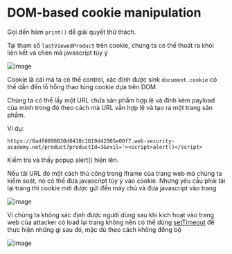 # DOM-based cookie manipulation

Gọi đến hàm `print()` để giải quyết thử thách. 

Tại tham số `lastViewedProduct` trên cookie, chúng ta có thể thoát ra khỏi liên kết và chèn mã javascript tùy ý

![image](https://user-images.githubusercontent.com/68894302/176343366-ccab9d5b-aeaf-466b-899b-2c317d1a24b2.png)

Cookie là cái mà ta có thể control, xác định được sink `document.cookie` có thể dẫn đến lỗ hổng thao túng cookie dựa trên DOM.

Chúng ta có thể lấy một URL chứa sản phẩm hợp lệ và đính kèm payload của mình trong đó theo cách mà URL vẫn hợp lệ và tạo ra một trang sản phẩm. 

Ví dụ:

`https://0adf0098030d8438c1819d42005e00f7.web-security-academy.net/product?productId=3&evil='><script>alert()</script>`

Kiểm tra và thấy popup alert() hiện lên.

Nếu tải URL đó một cách thủ công trong iframe của trang web mà chúng ta kiểm soát, nó có thể đưa javascript tùy ý vào cookie. Nhưng yêu cầu phải tải lại trang thì cookie mới được gửi đến máy chủ và đưa javascript vào trang

![image](https://user-images.githubusercontent.com/68894302/176344321-340c9dbb-049c-42f9-9745-2718903f009d.png)

Vì chúng ta không xác định được người dùng sau khi kích hoạt vào trang web của attacker có load lại trang không nên có thể dùng [setTimeout](https://developer.mozilla.org/en-US/docs/Web/API/setTimeout) để thực hiện những gì sau đó, mặc dù theo cách không đồng bộ

![image](https://user-images.githubusercontent.com/68894302/176343818-415887f4-1c9d-423c-bed7-b0f38b4d207c.png)
